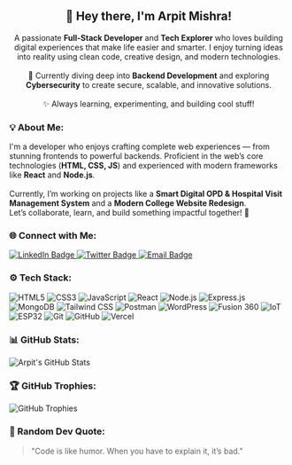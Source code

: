 <h2 align="center">👋 Hey there, I'm Arpit Mishra!</h2>

<p align="center">
  A passionate <b>Full-Stack Developer</b> and <b>Tech Explorer</b> who loves building digital experiences that make life easier and smarter.  
  I enjoy turning ideas into reality using clean code, creative design, and modern technologies.  
  <br /><br />
  🌱 Currently diving deep into <b>Backend Development</b> and exploring <b>Cybersecurity</b> to create secure, scalable, and innovative solutions.  
  <br /><br />
  ✨ Always learning, experimenting, and building cool stuff!
</p>

<h3>💡 About Me:</h3>
<p>
  I'm a developer who enjoys crafting complete web experiences — from stunning frontends to powerful backends.  
  Proficient in the web’s core technologies (<b>HTML, CSS, JS</b>) and experienced with modern frameworks like <b>React</b> and <b>Node.js</b>.  
  <br /><br />
  Currently, I’m working on projects like a <b>Smart Digital OPD & Hospital Visit Management System</b> and a <b>Modern College Website Redesign</b>.  
  <br />
  Let’s collaborate, learn, and build something impactful together! 🚀
</p>

<h3>🌐 Connect with Me:</h3>
<p>
  <a href="https://www.linkedin.com/in/arpitmishraz/" target="_blank">
    <img src="https://img.shields.io/badge/LinkedIn-%230A66C2?style=for-the-badge&logo=linkedin&logoColor=white" alt="LinkedIn Badge"/>
  </a>
  <a href="https://twitter.com/your-twitter" target="_blank">
    <img src="https://img.shields.io/badge/Twitter-%231DA1F2?style=for-the-badge&logo=twitter&logoColor=white" alt="Twitter Badge"/>
  </a>
  <a href="arpitmishra1547@gmail.com">
    <img src="https://img.shields.io/badge/Email-D14836?style=for-the-badge&logo=gmail&logoColor=white" alt="Email Badge"/>
  </a>
</p>

<h3>⚙️ Tech Stack:</h3>
<p>
  <!-- Core Web -->
  <img src="https://img.shields.io/badge/HTML5-%23E34F26?style=for-the-badge&logo=html5&logoColor=white" alt="HTML5" />
  <img src="https://img.shields.io/badge/CSS3-%231572B6?style=for-the-badge&logo=css3&logoColor=white" alt="CSS3" />
  <img src="https://img.shields.io/badge/JavaScript-%23F7DF1E?style=for-the-badge&logo=javascript&logoColor=black" alt="JavaScript" />
  <img src="https://img.shields.io/badge/React-%2361DAFB?style=for-the-badge&logo=react&logoColor=black" alt="React" />
  <img src="https://img.shields.io/badge/Node.js-%23339933?style=for-the-badge&logo=node.js&logoColor=white" alt="Node.js" />
  <img src="https://img.shields.io/badge/Express.js-%23000000?style=for-the-badge&logo=express&logoColor=white" alt="Express.js" />
  <img src="https://img.shields.io/badge/MongoDB-%2347A248?style=for-the-badge&logo=mongodb&logoColor=white" alt="MongoDB" />
  <img src="https://img.shields.io/badge/TailwindCSS-%2306B6D4?style=for-the-badge&logo=tailwindcss&logoColor=white" alt="Tailwind CSS" />
  
  <!-- Tools & Platforms -->
  <img src="https://img.shields.io/badge/Postman-%23FF6C37?style=for-the-badge&logo=postman&logoColor=white" alt="Postman" />
  <img src="https://img.shields.io/badge/WordPress-%2321759B?style=for-the-badge&logo=wordpress&logoColor=white" alt="WordPress" />
  <img src="https://img.shields.io/badge/Fusion%20360-%23F24E1E?style=for-the-badge&logo=autodesk&logoColor=white" alt="Fusion 360" />
  <img src="https://img.shields.io/badge/IoT-%23008C45?style=for-the-badge&logo=arduino&logoColor=white" alt="IoT" />
  <img src="https://img.shields.io/badge/ESP32-%23005A9C?style=for-the-badge&logo=espressif&logoColor=white" alt="ESP32" />
  <img src="https://img.shields.io/badge/Git-%23F05032?style=for-the-badge&logo=git&logoColor=white" alt="Git" />
  <img src="https://img.shields.io/badge/GitHub-%23181717?style=for-the-badge&logo=github&logoColor=white" alt="GitHub" />
  <img src="https://img.shields.io/badge/Vercel-%23000000?style=for-the-badge&logo=vercel&logoColor=white" alt="Vercel" />
</p>

<h3>📊 GitHub Stats:</h3>
<p>
  <img src="https://github-readme-stats.vercel.app/api?username=arpitmishra1547&show_icons=true&theme=radical" alt="Arpit's GitHub Stats" />
</p>

<h3>🏆 GitHub Trophies:</h3>
<p>
  <img src="https://github-profile-trophies.vercel.app/?username=arpitmishra1547&theme=darkhub&margin-w=15&margin-h=15" alt="GitHub Trophies" />
</p>

<h3>💬 Random Dev Quote:</h3>
<blockquote>
  "Code is like humor. When you have to explain it, it’s bad."
</blockquote>

<!--
✨ Fun facts:
- 🔭 I’m currently working on backend projects and IoT automation
- 📚 Learning MERN, Next.js, and Cybersecurity
- ⚡ Fun fact: I debug faster when music is playing 🎧
-->
